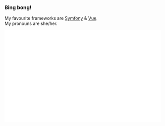 ### Bing bong!

My favourite frameworks are [Symfony](https://symfony.com/) & [Vue](https://vuejs.org/).
<br/>
My pronouns are she/her.

![](https://raw.githubusercontent.com/luatiq/github-stats/master/generated/overview.svg#luatic-mode-only)